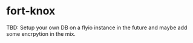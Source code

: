 # fort-knox
TBD: Setup your own DB on a flyio instance in the future and maybe add some encrpytion in the mix.

